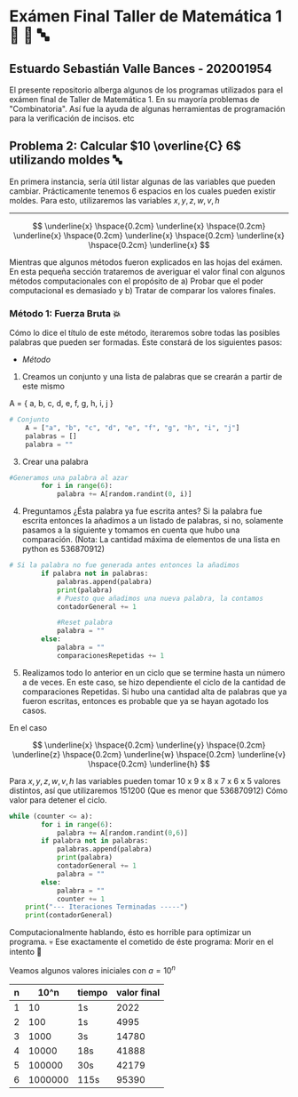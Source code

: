 # Exámen Final Taller de Matemática 1 🥇 🔢 🔤
## Estuardo Sebastián Valle Bances - 202001954 
El presente repositorio alberga algunos de los programas utilizados para el exámen final de Taller de Matemática 1. En su mayoría problemas de "Combinatoria". Así fue la ayuda de algunas herramientas de programación para la verificación de incisos. etc

## Problema 2: Calcular $10 \overline{C} 6$ utilizando moldes 🔤
En primera instancia, sería útil listar algunas de las variables que pueden cambiar. 
Prácticamente tenemos 6 espacios en los cuales pueden existir moldes. Para esto, utilizaremos las variables $x,y,z,w,v,h$

_ _ _ _ _ _

$$
\underline{x} \hspace{0.2cm} \underline{x} \hspace{0.2cm}  \underline{x} \hspace{0.2cm} \underline{x} \hspace{0.2cm} \underline{x} \hspace{0.2cm} \underline{x}
$$

Mientras que algunos métodos fueron explicados en las hojas del exámen. En esta pequeña sección trataremos de averiguar el valor final con algunos métodos computacionales con el propósito de a) Probar que el poder computacional es demasiado y b) Tratar de comparar los valores finales. 

### Método 1: Fuerza Bruta 💥
Cómo lo dice el título de este método, iteraremos sobre todas las posibles palabras que pueden ser formadas. Éste constará de los siguientes pasos: 
- *Método*
1. Creamos un conjunto y una lista de palabras que se crearán a partir de este mismo


A = \{ a, b, c, d, e, f, g, h, i, j \} 


```python
# Conjunto
    A = ["a", "b", "c", "d", "e", "f", "g", "h", "i", "j"]
    palabras = []
    palabra = ""
```
3. Crear una palabra 
```python
#Generamos una palabra al azar
        for i in range(6):
            palabra += A[random.randint(0, i)]
```

4.  Preguntamos ¿Ésta palabra ya fue escrita antes?
Si la palabra fue escrita entonces la añadimos a un listado de palabras, si no, solamente pasamos a la siguiente 
y tomamos en cuenta que hubo una comparación. (Nota: La cantidad máxima de elementos de una lista en python es 536870912)
```python
# Si la palabra no fue generada antes entonces la añadimos
        if palabra not in palabras:
            palabras.append(palabra)
            print(palabra)
            # Puesto que añadimos una nueva palabra, la contamos
            contadorGeneral += 1

            #Reset palabra
            palabra = ""
        else:
            palabra = ""
            comparacionesRepetidas += 1
```

5. Realizamos todo lo anterior en un ciclo que se termine hasta un número a de veces. En este caso, se hizo dependiente el ciclo de la cantidad de comparaciones Repetidas. Si hubo una cantidad alta de palabras que ya fueron escritas, entonces es probable que ya se hayan agotado los casos. 

En el caso


$$
\underline{x} \hspace{0.2cm} \underline{y} \hspace{0.2cm}  \underline{z} \hspace{0.2cm} \underline{w} \hspace{0.2cm} \underline{v} \hspace{0.2cm} \underline{h}
$$

     
Para $x,y,z,w,v,h$ las variables pueden tomar 10 x 9 x 8 x 7 x 6 x 5 valores distintos, así que utilizaremos 151200 (Que es menor que 536870912) Cómo valor para detener el ciclo. 
```python
while (counter <= a):
        for i in range(6):
            palabra += A[random.randint(0,6)]
        if palabra not in palabras:
            palabras.append(palabra)
            print(palabra)
            contadorGeneral += 1
            palabra = ""
        else:
            palabra = ""
            counter += 1
    print("--- Iteraciones Terminadas -----")
    print(contadorGeneral)
``` 
Computacionalmente hablando, ésto es horrible para optimizar un programa. 💀 Ese exactamente el cometido de éste programa: Morir en el intento 🏴

Veamos algunos valores iniciales con $a = 10^n$

|   n   | 10^n | tiempo | valor final |
|-------|------|--------|-------------|
|   1   |  10  |   1s   |    2022     |
|   2   | 100  |   1s  |    4995    |
|   3   | 1000 |   3s  |  14780    |
|   4   | 10000 |   18s  |  41888    |
|   5   | 100000 |   30s  |  42179    |
|   6   | 1000000 |   115s  |  95390   |

